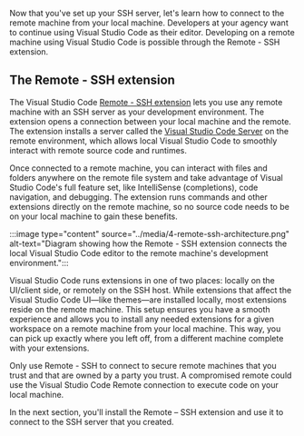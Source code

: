 Now that you've set up your SSH server, let's learn how to connect to the remote machine from your local machine. Developers at your agency want to continue using Visual Studio Code as their editor. Developing on a remote machine using Visual Studio Code is possible through the Remote - SSH extension.

## The Remote - SSH extension

The Visual Studio Code [Remote - SSH extension](https://marketplace.visualstudio.com/items?itemName=ms-vscode-remote.remote-ssh) lets you use any remote machine with an SSH server as your development environment. The extension opens a connection between your local machine and the remote. The extension installs a server called the [Visual Studio Code Server](https://code.visualstudio.com/docs/remote/vscode-server) on the remote environment, which allows local Visual Studio Code to smoothly interact with remote source code and runtimes.

Once connected to a remote machine, you can interact with files and folders anywhere on the remote file system and take advantage of Visual Studio Code's full feature set, like IntelliSense (completions), code navigation, and debugging. The extension runs commands and other extensions directly on the remote machine, so no source code needs to be on your local machine to gain these benefits.

:::image type="content" source="../media/4-remote-ssh-architecture.png" alt-text="Diagram showing how the Remote - SSH extension connects the local Visual Studio Code editor to the remote machine's development environment.":::

Visual Studio Code runs extensions in one of two places: locally on the UI/client side, or remotely on the SSH host. While extensions that affect the Visual Studio Code UI—like themes—are installed locally, most extensions reside on the remote machine. This setup ensures you have a smooth experience and allows you to install any needed extensions for a given workspace on a remote machine from your local machine. This way, you can pick up exactly where you left off, from a different machine complete with your extensions.

Only use Remote - SSH to connect to secure remote machines that you trust and that are owned by a party you trust. A compromised remote could use the Visual Studio Code Remote connection to execute code on your local machine.

In the next section, you'll install the Remote – SSH extension and use it to connect to the SSH server that you created.
